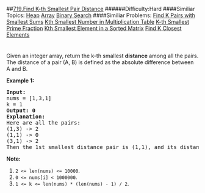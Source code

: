 ##[719.Find K-th Smallest Pair Distance](https://leetcode.com/problems/find-k-th-smallest-pair-distance/description/ "719.Find K-th Smallest Pair Distance")
######Difficulty:Hard
####Similiar Topics:
  [Heap](https://leetcode.com//tag/heap)  [Array](https://leetcode.com//tag/array)  [Binary Search](https://leetcode.com//tag/binary-search)
####Similiar Problems:
  [Find K Pairs with Smallest Sums](https://leetcode.com//problems/find-k-pairs-with-smallest-sums)  [Kth Smallest Number in Multiplication Table](https://leetcode.com//problems/kth-smallest-number-in-multiplication-table)  [K-th Smallest Prime Fraction](https://leetcode.com//problems/k-th-smallest-prime-fraction)  [Kth Smallest Element in a Sorted Matrix](https://leetcode.com//problems/kth-smallest-element-in-a-sorted-matrix)  [Find K Closest Elements](https://leetcode.com//problems/find-k-closest-elements)
<div class="question-description__3U1T" style="padding-top: 10px;"><div><p>Given an integer array, return the k-th smallest <b>distance</b> among all the pairs. The distance of a pair (A, B) is defined as the absolute difference between A and B. </p>

<p><b>Example 1:</b><br/>
</p><pre><b>Input:</b>
nums = [1,3,1]
k = 1
<b>Output: 0</b> 
<b>Explanation:</b>
Here are all the pairs:
(1,3) -&gt; 2
(1,1) -&gt; 0
(3,1) -&gt; 2
Then the 1st smallest distance pair is (1,1), and its distance is 0.
</pre>
<p/>

<p><b>Note:</b><br/>
</p><ol>
<li><code>2 &lt;= len(nums) &lt;= 10000</code>.</li>
<li><code>0 &lt;= nums[i] &lt; 1000000</code>.</li>
<li><code>1 &lt;= k &lt;= len(nums) * (len(nums) - 1) / 2</code>.</li>
</ol>
<p/></div></div><div> </div><div> </div><div> </div><div> </div><div> </div><div> </div><div> </div><div> </div><div> </div><div> </div><div> </div><div> </div><div> </div><div> </div><div> </div><div> </div><div> </div><div> </div><div> </div><div> </div><div> </div><div> </div><div> </div><div> </div><div> </div><div> </div><div> </div><div> </div><div> </div><div> </div><div> </div><div> </div><div> </div><div> </div><div> </div><div> </div><div> </div><div> </div><div> </div><div> </div><div> </div><div> </div><div> </div><div> </div><div> </div><div> </div><div> </div><div> </div><div> </div><div> </div><div> </div><div> </div><div> </div><div> </div><div> </div><div> </div><div> </div><div> </div><div> </div><div> </div><div> </div><div> </div><div> </div><div> </div><div> </div><div> </div><div> </div><div> </div><div> </div><div> </div><div> </div><div> </div><div> </div><div> </div><div> </div><div> </div><div> </div><div> </div><div> </div><div> </div><div> </div><div> </div><div> </div><div> </div><div> </div><div> </div><div> </div><div> </div><div> </div><div> </div><div> </div><div> </div><div> </div><div> </div><div> </div><div> </div><div> </div><div> </div><div> </div><div> </div><div> </div><div> </div><div> </div><div> </div><div> </div><div> </div><div> </div><div> </div><div> </div><div> </div><div> </div><div> </div>